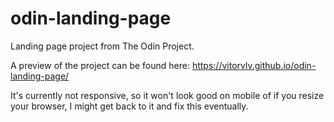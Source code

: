 # odin-landing-page

Landing page project from The Odin Project.

A preview of the project can be found here: https://vitorvlv.github.io/odin-landing-page/

It's currently not responsive, so it won't look good on mobile of if you resize your browser, I might get back to it and fix this eventually.
